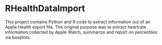 # RHealthDataImport

This project contains Python and R code to extract information out of an Apple Health export file. The original purpose was to extract heartrate information collected by Apple Watch, summarize and report on percentiles via boxplots.

